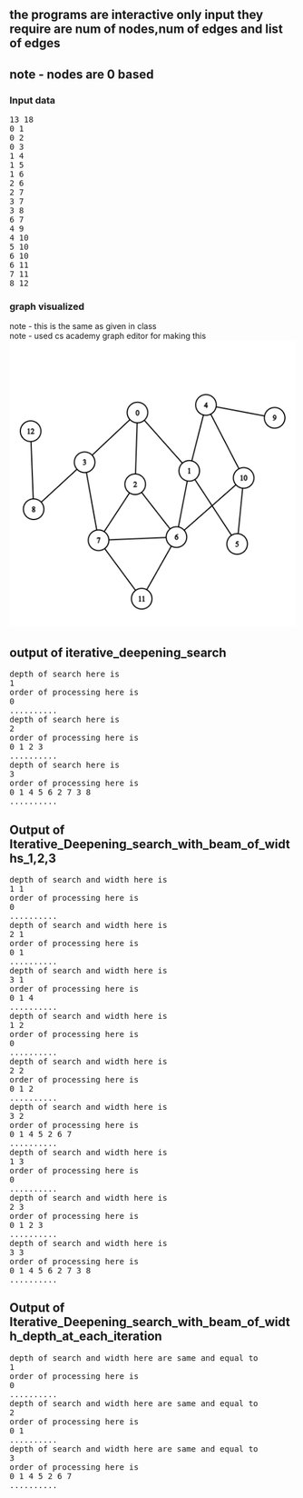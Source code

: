 ## the programs are interactive only input they require are num of nodes,num of edges and list of edges

## note - nodes are 0 based

### Input data
<pre>
13 18
0 1
0 2
0 3
1 4
1 5
1 6
2 6
2 7
3 7
3 8
6 7
4 9
4 10
5 10
6 10
6 11
7 11
8 12
</pre>
### graph visualized
note - this is the same as given in class <br>
note - used cs academy graph editor for making this
<img src = "graph.png">

## output of iterative_deepening_search
<pre>
depth of search here is
1
order of processing here is
0 
..........
depth of search here is
2
order of processing here is
0 1 2 3 
..........
depth of search here is
3
order of processing here is
0 1 4 5 6 2 7 3 8 
..........
</pre>

## Output of Iterative_Deepening_search_with_beam_of_widths_1,2,3
<pre>
depth of search and width here is
1 1
order of processing here is
0 
..........
depth of search and width here is
2 1
order of processing here is
0 1 
..........
depth of search and width here is
3 1
order of processing here is
0 1 4 
..........
depth of search and width here is
1 2
order of processing here is
0 
..........
depth of search and width here is
2 2
order of processing here is
0 1 2 
..........
depth of search and width here is
3 2
order of processing here is
0 1 4 5 2 6 7 
..........
depth of search and width here is
1 3
order of processing here is
0 
..........
depth of search and width here is
2 3
order of processing here is
0 1 2 3 
..........
depth of search and width here is
3 3
order of processing here is
0 1 4 5 6 2 7 3 8 
..........
</pre>

## Output of Iterative_Deepening_search_with_beam_of_width_depth_at_each_iteration
<pre>
depth of search and width here are same and equal to
1
order of processing here is
0 
..........
depth of search and width here are same and equal to
2
order of processing here is
0 1 
..........
depth of search and width here are same and equal to
3
order of processing here is
0 1 4 5 2 6 7 
..........
</pre>
